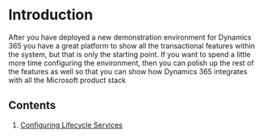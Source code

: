 ﻿# Introduction
After you have deployed a new demonstration environment for Dynamics 365 you have a great platform to show all the transactional features within the system, but that is only the starting point.  If you want to spend a little more time configuring the environment, then you can polish up the rest of the features as well so that you can show how Dynamics 365 integrates with all the Microsoft product stack

## Contents

1. [Configuring Lifecycle Services](1.0.1-ConfiguringLifecycleServices.md)

